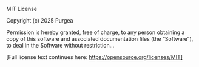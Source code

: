 MIT License

Copyright (c) 2025 Purgea

Permission is hereby granted, free of charge, to any person obtaining a copy
of this software and associated documentation files (the “Software”), to deal
in the Software without restriction...

[Full license text continues here: https://opensource.org/licenses/MIT]
